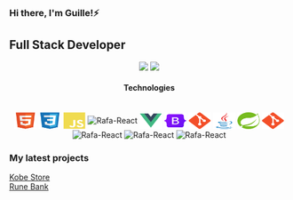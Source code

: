 ### Hi there, I'm Guille!⚡

<h2>Full Stack Developer</h2>

<!--
**GBergesio/GBergesio** is a ✨ _special_ ✨ repository because its `README.md` (this file) appears on your GitHub profile.

Here are some ideas to get you started:

- 🔭 I’m currently working on ...
- 🌱 I’m currently learning ...
- 👯 I’m looking to collaborate on ...
- 🤔 I’m looking for help with ...
- 💬 Ask me about ...
- 📫 How to reach me: ...
- 😄 Pronouns: ...
- ⚡ Fun fact: ...
-->

<div align="center">
  <img height="180em" src="https://github-readme-stats.vercel.app/api?username=GBergesio&show_icons=true&theme=synthwave&include_all_commits=true&count_private=true"/>
  <img height="180em" src="https://github-readme-stats.vercel.app/api/top-langs/?username=GBergesio&layout=compact&langs_count=7&theme=synthwave"/>
</div>
<div style="display: inline_block" align="center">
  <h4>Technologies</h4>
  <br>
  <img align="center" alt="Rafa-HTML" height="30" width="40" src="https://raw.githubusercontent.com/devicons/devicon/master/icons/html5/html5-original.svg">
  <img align="center" alt="Rafa-CSS" height="30" width="40" src="https://raw.githubusercontent.com/devicons/devicon/master/icons/css3/css3-original.svg">
  <img align="center" alt="Rafa-Js" height="30" width="40" src="https://raw.githubusercontent.com/devicons/devicon/master/icons/javascript/javascript-plain.svg">
  <img align="center" alt="Rafa-React" height="30" width="40" src="https://raw.githubusercontent.com/devicons/devicon/master/icons/vuejs/react.svg">
  <img align="center" alt="Rafa-React" height="30" width="40" src="https://raw.githubusercontent.com/devicons/devicon/master/icons/vuejs/vuejs-original.svg">
  <img align="center" alt="Rafa-React" height="30" width="40" src="https://raw.githubusercontent.com/devicons/devicon/master/icons/bootstrap/bootstrap-original.svg">
  <img align="center" alt="Rafa-React" height="30" width="40" src="https://raw.githubusercontent.com/devicons/devicon/master/icons/git/git-original.svg">
  <img align="center" alt="Rafa-React" height="30" width="40" src="https://raw.githubusercontent.com/devicons/devicon/master/icons/java/java-original.svg">
  <img align="center" alt="Rafa-React" height="30" width="40" src="https://raw.githubusercontent.com/devicons/devicon/master/icons/spring/spring-original.svg">
  <img align="center" alt="Rafa-React" height="30" width="40" src="https://raw.githubusercontent.com/devicons/devicon/master/icons/git/git-original.svg">
  <img align="center" alt="Rafa-React" height="30" width="40" src="https://github.com/simple-icons/simple-icons/blob/develop/icons/adobephotoshop.svg">
  <img align="center" alt="Rafa-React" height="30" width="40" src="https://github.com/simple-icons/simple-icons/blob/develop/icons/adobeillustrator.svg">
  <img align="center" alt="Rafa-React" height="30" width="40" src="https://github.com/simple-icons/simple-icons/blob/develop/icons/adobelightroom.svg">
</div>
<div style="display: inline_block" align="left">
  <h3>My latest projects</h3> 
  <a href="https://kobestore.herokuapp.com/store/index.html">Kobe Store</a><br>
  <a href="https://runebank.herokuapp.com/web/index.html">Rune Bank</a> 
</div>


